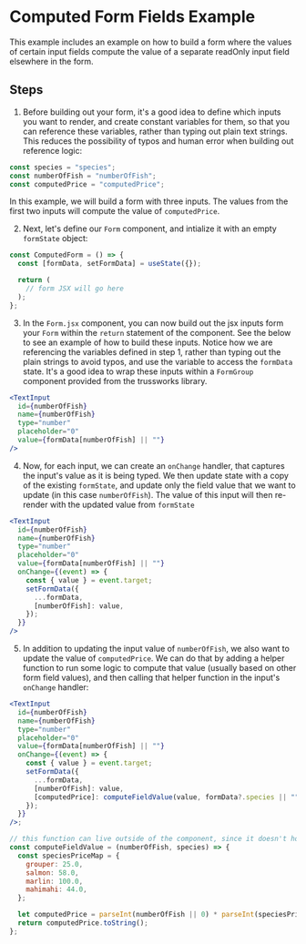 # Computed Form Fields Example

This example includes an example on how to build a form where the values of certain input fields compute the value of a separate readOnly input field elsewhere in the form.

## Steps

1. Before building out your form, it's a good idea to define which inputs you want to render, and create constant variables for them, so that you can reference these variables, rather than typing out plain text strings. This reduces the possibility of typos and human error when building out reference logic:

```jsx
const species = "species";
const numberOfFish = "numberOfFish";
const computedPrice = "computedPrice";
```

In this example, we will build a form with three inputs. The values from the first two inputs will compute the value of `computedPrice`.

2. Next, let's define our `Form` component, and intialize it with an empty `formState` object:

```jsx
const ComputedForm = () => {
  const [formData, setFormData] = useState({});

  return (
    // form JSX will go here
  );
};
```

3. In the `Form.jsx` component, you can now build out the jsx inputs form your `Form` within the `return` statement of the component. See the below to see an example of how to build these inputs. Notice how we are referencing the variables defined in step 1, rather than typing out the plain strings to avoid typos, and use the variable to access the `formData` state. It's a good idea to wrap these inputs within a `FormGroup` component provided from the trussworks library.

```jsx
<TextInput
  id={numberOfFish}
  name={numberOfFish}
  type="number"
  placeholder="0"
  value={formData[numberOfFish] || ""}
/>
```

4. Now, for each input, we can create an `onChange` handler, that captures the input's value as it is being typed. We then update state with a copy of the existing `formState`, and update only the field value that we want to update (in this case `numberOfFish`). The value of this input will then re-render with the updated value from `formState`

```jsx
<TextInput
  id={numberOfFish}
  name={numberOfFish}
  type="number"
  placeholder="0"
  value={formData[numberOfFish] || ""}
  onChange={(event) => {
    const { value } = event.target;
    setFormData({
      ...formData,
      [numberOfFish]: value,
    });
  }}
/>
```

5. In addition to updating the input value of `numberOfFish`, we also want to update the value of `computedPrice`. We can do that by adding a helper function to run some logic to compute that value (usually based on other form field values), and then calling that helper function in the input's `onChange` handler:

```jsx
<TextInput
  id={numberOfFish}
  name={numberOfFish}
  type="number"
  placeholder="0"
  value={formData[numberOfFish] || ""}
  onChange={(event) => {
    const { value } = event.target;
    setFormData({
      ...formData,
      [numberOfFish]: value,
      [computedPrice]: computeFieldValue(value, formData?.species || ""),
    });
  }}
/>;

// this function can live outside of the component, since it doesn't hook into react state.
const computeFieldValue = (numberOfFish, species) => {
  const speciesPriceMap = {
    grouper: 25.0,
    salmon: 58.0,
    marlin: 100.0,
    mahimahi: 44.0,
  };

  let computedPrice = parseInt(numberOfFish || 0) * parseInt(speciesPriceMap[species] || 0);
  return computedPrice.toString();
};
```
